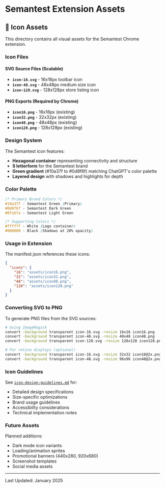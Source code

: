 # Semantest Extension Assets

## 🎨 Icon Assets

This directory contains all visual assets for the Semantest Chrome extension.

### Icon Files

#### SVG Source Files (Scalable)
- **`icon-16.svg`** - 16x16px toolbar icon
- **`icon-48.svg`** - 48x48px medium size icon  
- **`icon-128.svg`** - 128x128px store listing icon

#### PNG Exports (Required by Chrome)
- **`icon16.png`** - 16x16px (existing)
- **`icon32.png`** - 32x32px (existing)
- **`icon48.png`** - 48x48px (existing)
- **`icon128.png`** - 128x128px (existing)

### Design System

The Semantest icon features:
- **Hexagonal container** representing connectivity and structure
- **S letterform** for the Semantest brand
- **Green gradient** (#10a37f to #0d8f6f) matching ChatGPT's color palette
- **Layered design** with shadows and highlights for depth

### Color Palette

```css
/* Primary Brand Colors */
#10a37f - Semantest Green (Primary)
#0d8f6f - Semantest Dark Green
#0fa57a - Semantest Light Green

/* Supporting Colors */
#ffffff - White (Logo container)
#000000 - Black (Shadows at 20% opacity)
```

### Usage in Extension

The manifest.json references these icons:
```json
{
  "icons": {
    "16": "assets/icon16.png",
    "32": "assets/icon32.png", 
    "48": "assets/icon48.png",
    "128": "assets/icon128.png"
  }
}
```

### Converting SVG to PNG

To generate PNG files from the SVG sources:

```bash
# Using ImageMagick
convert -background transparent icon-16.svg -resize 16x16 icon16.png
convert -background transparent icon-48.svg -resize 48x48 icon48.png
convert -background transparent icon-128.svg -resize 128x128 icon128.png

# For retina displays (optional)
convert -background transparent icon-16.svg -resize 32x32 icon16@2x.png
convert -background transparent icon-48.svg -resize 96x96 icon48@2x.png
```

### Icon Guidelines

See [`icon-design-guidelines.md`](./icon-design-guidelines.md) for:
- Detailed design specifications
- Size-specific optimizations
- Brand usage guidelines
- Accessibility considerations
- Technical implementation notes

### Future Assets

Planned additions:
- Dark mode icon variants
- Loading/animation sprites
- Promotional banners (440x280, 920x680)
- Screenshot templates
- Social media assets

---

Last Updated: January 2025